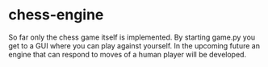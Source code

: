 # chess-engine

So far only the chess game itself is implemented. By starting game.py you get to a GUI where you can play against yourself. 
In the upcoming future an engine that can respond to moves of a human player will be developed.

